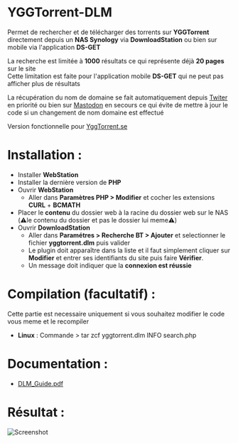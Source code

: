 # YGGTorrent-DLM

Permet de rechercher et de télécharger des torrents sur **YGGTorrent** directement depuis un **NAS Synology** via **DownloadStation** ou bien sur mobile via l'application **DS-GET**

La recherche est limitée à **1000** résultats ce qui représente déjà **20 pages** sur le site  
Cette limitation est faite pour l'application mobile **DS-GET** qui ne peut pas afficher plus de résultats

La récupération du nom de domaine se fait automatiquement depuis [Twiter](https://twitter.com/yggtorrent_p2p) en priorité ou bien sur [Mastodon](https://mamot.fr/@YggTorrent) en secours ce qui évite de mettre à jour le code si un changement de nom domaine est effectué

Version fonctionnelle pour [YggTorrent.se](https://yggtorrent.se/)

# Installation :  

- Installer **WebStation**
- Installer la dernière version de **PHP** 
- Ouvrir **WebStation** 
  - Aller dans **Paramètres PHP > Modifier** et cocher les extensions **CURL** + **BCMATH**
- Placer le **contenu** du dossier web à la racine du dossier web sur le NAS (⚠️le contenu du dossier et pas le dossier lui meme⚠️)
- Ouvrir **DownloadStation** 
  - Aller dans **Paramétres > Recherche BT > Ajouter** et selectionner le fichier **yggtorrent.dlm** puis valider
  - Le plugin doit apparaître dans la liste et il faut simplement cliquer sur **Modifier** et entrer ses identifiants du site puis faire **Vérifier**.  
  - Un message doit indiquer que la **connexion est réussie**

# Compilation (facultatif) : 

Cette partie est necessaire uniquement si vous souhaitez modifier le code vous meme et le recompiler

- **Linux** : Commande > tar zcf yggtorrent.dlm INFO search.php 

# Documentation :

- [DLM_Guide.pdf](https://global.download.synology.com/download/Document/DeveloperGuide/DLM_Guide.pdf)

# Résultat : 
  
![Screenshot](https://i.imgur.com/8pmmmfx.png)
